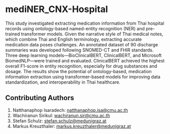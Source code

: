 # mediNER_CNX-Hospital

This study investigated extracting medication information from Thai hospital records using ontology-based named-entity recognition (NER) and pre-trained transformer models. Given the narrative style of Thai medical notes, which combine Thai and English terminology, extracting accurate medication data poses challenges. An annotated dataset of 90 discharge summaries was developed following SNOMED-CT and FHIR standards. Three deep learning models—BioClinicalBERT, ClinicalBERT, and Microsoft BiomedNLP—were trained and evaluated. ClinicalBERT achieved the highest overall F1-score in entity recognition, especially for drug substances and dosage. The results show the potential of ontology-based, medication information extraction using transformer-based models for improving data standardization, and interoperability in Thai healthcare.

## Contributing Authors
1. Natthanaphop Isaradech: natthanaphop.isa@cmu.ac.th
2. Wachiranun Sirikul: wachiranun.sir@cmu.ac.th
3. Stefan Schulz: stefan.schulz@medunigraz.at
4. Markus Kreuzthaler: markus.kreuzthaler@medunigraz.at
